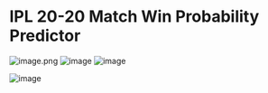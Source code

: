 # IPL 20-20 Match Win Probability Predictor 
![image.png](attachment:image.png)
![image](https://user-images.githubusercontent.com/8589760/160240386-c8b2b159-117e-44f2-9e40-ab03c98400c8.png)
![image](https://user-images.githubusercontent.com/8589760/160239345-7d72ba64-c98e-4db2-9a73-8a43ee57798a.png)

![image](https://user-images.githubusercontent.com/8589760/160239355-27883219-3fc3-4d56-9f7d-89ee164b5f58.png)

